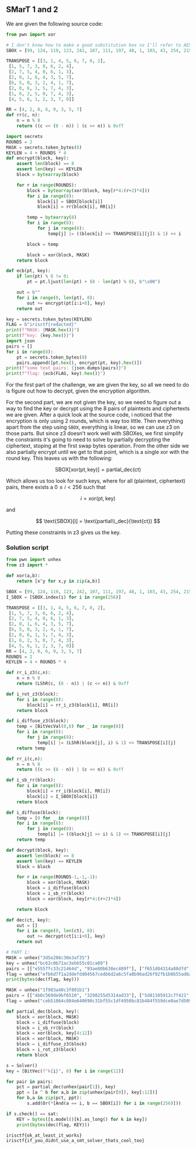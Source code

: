 ## SMarT 1 and 2

We are given the following source code:

```py
from pwn import xor

# I don't know how to make a good substitution box so I'll refer to AES. This way I'm not actually rolling my own crypto
SBOX = [99, 124, 119, 123, 242, 107, 111, 197, 48, 1, 103, 43, 254, 215, 171, 118, 202, 130, 201, 125, 250, 89, 71, 240, 173, 212, 162, 175, 156, 164, 114, 192, 183, 253, 147, 38, 54, 63, 247, 204, 52, 165, 229, 241, 113, 216, 49, 21, 4, 199, 35, 195, 24, 150, 5, 154, 7, 18, 128, 226, 235, 39, 178, 117, 9, 131, 44, 26, 27, 110, 90, 160, 82, 59, 214, 179, 41, 227, 47, 132, 83, 209, 0, 237, 32, 252, 177, 91, 106, 203, 190, 57, 74, 76, 88, 207, 208, 239, 170, 251, 67, 77, 51, 133, 69, 249, 2, 127, 80, 60, 159, 168, 81, 163, 64, 143, 146, 157, 56, 245, 188, 182, 218, 33, 16, 255, 243, 210, 205, 12, 19, 236, 95, 151, 68, 23, 196, 167, 126, 61, 100, 93, 25, 115, 96, 129, 79, 220, 34, 42, 144, 136, 70, 238, 184, 20, 222, 94, 11, 219, 224, 50, 58, 10, 73, 6, 36, 92, 194, 211, 172, 98, 145, 149, 228, 121, 231, 200, 55, 109, 141, 213, 78, 169, 108, 86, 244, 234, 101, 122, 174, 8, 186, 120, 37, 46, 28, 166, 180, 198, 232, 221, 116, 31, 75, 189, 139, 138, 112, 62, 181, 102, 72, 3, 246, 14, 97, 53, 87, 185, 134, 193, 29, 158, 225, 248, 152, 17, 105, 217, 142, 148, 155, 30, 135, 233, 206, 85, 40, 223, 140, 161, 137, 13, 191, 230, 66, 104, 65, 153, 45, 15, 176, 84, 187, 22]

TRANSPOSE = [[3, 1, 4, 5, 6, 7, 0, 2],
 [1, 5, 7, 3, 0, 6, 2, 4],
 [2, 7, 5, 4, 0, 6, 1, 3],
 [2, 0, 1, 6, 4, 3, 5, 7],
 [6, 5, 0, 3, 2, 4, 1, 7],
 [2, 0, 6, 1, 5, 7, 4, 3],
 [1, 6, 2, 5, 0, 7, 4, 3],
 [4, 5, 6, 1, 2, 3, 7, 0]]

RR = [4, 2, 0, 6, 9, 3, 5, 7]
def rr(c, n):
    n = n % 8
    return ((c << (8 - n)) | (c >> n)) & 0xff

import secrets
ROUNDS = 2
MASK = secrets.token_bytes(8)
KEYLEN = 4 + ROUNDS * 4
def encrypt(block, key):
    assert len(block) == 8
    assert len(key) == KEYLEN
    block = bytearray(block)

    for r in range(ROUNDS):
        block = bytearray(xor(block, key[r*4:(r+2)*4]))
        for i in range(8):
            block[i] = SBOX[block[i]]
            block[i] = rr(block[i], RR[i])

        temp = bytearray(8)
        for i in range(8):
            for j in range(8):
                temp[j] |= ((block[i] >> TRANSPOSE[i][j]) & 1) << i

        block = temp

        block = xor(block, MASK)
    return block

def ecb(pt, key):
    if len(pt) % 8 != 0:
        pt = pt.ljust(len(pt) + (8 - len(pt) % 8), b"\x00")

    out = b""
    for i in range(0, len(pt), 8):
        out += encrypt(pt[i:i+8], key)
    return out

key = secrets.token_bytes(KEYLEN)
FLAG = b"irisctf{redacted}"
print(f"MASK: {MASK.hex()}")
print(f"key: {key.hex()}")
import json
pairs = []
for i in range(8):
    pt = secrets.token_bytes(8)
    pairs.append([pt.hex(), encrypt(pt, key).hex()])
print(f"some test pairs: {json.dumps(pairs)}")
print(f"flag: {ecb(FLAG, key).hex()}")
```

For the first part of the challenge, we are given the key, so all we need to do is figure out how to decrypt, given the encryption algorithm.

For the second part, we are not given the key, so we need to figure out a way to find the key or decrypt using the 8 pairs of plaintexts and ciphertexts we are given.
After a quick look at the source code, i noticed that the encryption is only using 2 rounds, which is way too little. Then everything apart from the step using `SBOX`, everything is linear, so we can use z3 on those parts. But since z3 doesn't work well with SBOXes, we first simplify the constraints it's going to need to solve by partially decrypting the ciphertext, stoping at the first swap bytes operation. From the other side we also partially encrypt until we get to that point, which is a single xor with the round key. This leaves us with the following:

$$
\text{SBOX}[\text{xor}(\text{pt}, \text{key})] = \text{partial\_dec}(\text{ct})
$$

Which allows us too look for such keys, where for all (plaintext, ciphertext) pairs, there exists a $0 \leq i < 256$ such that 

$$
i = \text{xor}(\text{pt}, \text{key})
$$

and

$$
\text{SBOX}[i] = \text{partial\\_dec}(\text{ct})
$$

Putting these constraints in z3 gives us the key.

### Solution script
```py
from pwn import unhex
from z3 import *

def xor(a,b):
    return [x^y for x,y in zip(a,b)]

SBOX = [99, 124, 119, 123, 242, 107, 111, 197, 48, 1, 103, 43, 254, 215, 171, 118, 202, 130, 201, 125, 250, 89, 71, 240, 173, 212, 162, 175, 156, 164, 114, 192, 183, 253, 147, 38, 54, 63, 247, 204, 52, 165, 229, 241, 113, 216, 49, 21, 4, 199, 35, 195, 24, 150, 5, 154, 7, 18, 128, 226, 235, 39, 178, 117, 9, 131, 44, 26, 27, 110, 90, 160, 82, 59, 214, 179, 41, 227, 47, 132, 83, 209, 0, 237, 32, 252, 177, 91, 106, 203, 190, 57, 74, 76, 88, 207, 208, 239, 170, 251, 67, 77, 51, 133, 69, 249, 2, 127, 80, 60, 159, 168, 81, 163, 64, 143, 146, 157, 56, 245, 188, 182, 218, 33, 16, 255, 243, 210, 205, 12, 19, 236, 95, 151, 68, 23, 196, 167, 126, 61, 100, 93, 25, 115, 96, 129, 79, 220, 34, 42, 144, 136, 70, 238, 184, 20, 222, 94, 11, 219, 224, 50, 58, 10, 73, 6, 36, 92, 194, 211, 172, 98, 145, 149, 228, 121, 231, 200, 55, 109, 141, 213, 78, 169, 108, 86, 244, 234, 101, 122, 174, 8, 186, 120, 37, 46, 28, 166, 180, 198, 232, 221, 116, 31, 75, 189, 139, 138, 112, 62, 181, 102, 72, 3, 246, 14, 97, 53, 87, 185, 134, 193, 29, 158, 225, 248, 152, 17, 105, 217, 142, 148, 155, 30, 135, 233, 206, 85, 40, 223, 140, 161, 137, 13, 191, 230, 66, 104, 65, 153, 45, 15, 176, 84, 187, 22]
I_SBOX = [SBOX.index(i) for i in range(256)]

TRANSPOSE = [[3, 1, 4, 5, 6, 7, 0, 2],
 [1, 5, 7, 3, 0, 6, 2, 4],
 [2, 7, 5, 4, 0, 6, 1, 3],
 [2, 0, 1, 6, 4, 3, 5, 7],
 [6, 5, 0, 3, 2, 4, 1, 7],
 [2, 0, 6, 1, 5, 7, 4, 3],
 [1, 6, 2, 5, 0, 7, 4, 3],
 [4, 5, 6, 1, 2, 3, 7, 0]]
RR = [4, 2, 0, 6, 9, 3, 5, 7]
ROUNDS = 2
KEYLEN = 4 + ROUNDS * 4

def rr_i_z3(c,n):
    n = n % 8
    return (LShR(c, (8 - n)) | (c << n)) & 0xff

def i_rot_z3(block):
    for i in range(8):
        block[i] = rr_i_z3(block[i], RR[i])
    return block

def i_diffuse_z3(block):
    temp = [BitVecVal(0,8) for _ in range(8)]
    for i in range(8):
        for j in range(8):
            temp[i] |= (LShR(block[j], i) & 1) << TRANSPOSE[i][j]
    return temp

def rr_i(c,n):
    n = n % 8
    return ((c >> (8 - n)) | (c << n)) & 0xff

def i_sb_rr(block):
    for i in range(8):
        block[i] = rr_i(block[i], RR[i])
        block[i] = I_SBOX[block[i]]
    return block

def i_diffuse(block):
    temp = [0 for _ in range(8)]
    for i in range(8):
        for j in range(8):
            temp[i] |= ((block[j] >> i) & 1) << TRANSPOSE[i][j]
    return temp

def decrypt(block, key):
    assert len(block) == 8
    assert len(key) == KEYLEN
    block = block

    for r in range(ROUNDS-1,-1,-1):
        block = xor(block, MASK)
        block = i_diffuse(block)
        block = i_sb_rr(block)
        block = xor(block, key[r*4:(r+2)*4])

    return block

def dec(ct, key):
    out = []
    for i in range(0, len(ct), 8):
        out += decrypt(ct[i:i+8], key)
    return out

# PART 1:
MASK = unhex("3d5e286c30e3af35")
key = unhex("bc62c0b71ac3ebb55c01ca09")
pairs = [["e5557fc33c21464d", "93ae80b638ec489f"], ["f651d04314a88dfd", "fdf9524bacd3c612"], ["c6f70ae9b42a6d60", "256a9be8ae07be30"], ["6a9ee1d831a15dfd", "b19a9af0242733d1"], ["f3aa021a7fe92f1f", "ca8042945983a704"], ["d38ab4b2384ab779", "34a0b40fc7098d4d"], ["d989f5c89ce3d904", "2be0785e9742934f"], ["a22bb47739fd561a", "1aab6e73f113a38f"]]
flag = unhex("efb6d7f1a2ddefdd04567cedb6d2a6c5fa8b96ad26f92fb1b0b55ad6a13838c6")
print(bytes(dec(flag, key)))

MASK = unhex("1f983a40c3f801b1")
pairs = [["4b0c569de9bf6510", "3298255d5314ad33"], ["5d81105912c7f421", "805146efee62f09f"], ["6e23f94180be2378", "207a88ced8ab64d1"], ["9751eeee344a8c74", "0b561354ebbb50fa"], ["f4fbf94509aaea25", "4ba4dc46bbde5c63"], ["3e571e4e9604769e", "10820c181de8c1df"], ["1f7b64083d9121e8", "0523ce32dd7a9f02"], ["69b3dfd8765d4267", "23c8d59a34553207"]]
flag = unhex("ceb51064c084e640690c31bf55c1df4950bc81b484f559dce0ae7d509aa0fe07f7ee127e9ecb05eb4b1b58b99494f72c0b4f3f5fe351c1cb")

def partial_dec(block, key):
    block = xor(block, MASK)
    block = i_diffuse(block)
    block = i_sb_rr(block)
    block = xor(block, key[4:12])
    block = xor(block, MASK)
    block = i_diffuse_z3(block)
    block = i_rot_z3(block)
    return block

s = Solver()
key = [BitVec(f"k{i}", 8) for i in range(12)]

for pair in pairs:
    pct = partial_dec(unhex(pair[1]), key)
    ppt = [a ^ b for a,b in zip(unhex(pair[0]), key[:12])]
    for b,a in zip(pct, ppt):
        s.add(Or(*[And(a == i, b == SBOX[i]) for i in range(256)]))

if s.check() == sat:
    KEY = bytes([s.model()[k].as_long() for k in key])
    print(bytes(dec(flag, KEY)))
```
`irisctf{ok_at_least_it_works}`
`irisctf{if_you_didnt_use_a_smt_solver_thats_cool_too}`
